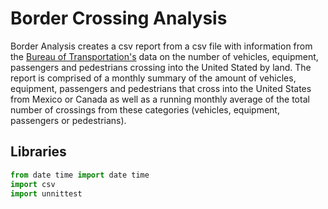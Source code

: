 # Border Crossing Analysis
Border Analysis creates a csv report from a csv file with information from the [Bureau of Transportation's](https://data.transportation.gov/Research-and-Statistics/Border-Crossing-Entry-Data/keg4-3bc2) data on the number of vehicles, equipment, passengers and pedestrians crossing into the United Stated by land. The report is comprised of a monthly summary of the amount of vehicles, equipment, passengers and pedestrians that cross into the United States from Mexico or Canada as well as a running monthly average of the total number of crossings from these categories (vehicles, equipment, passengers or pedestrians).



## Libraries 
```python
from date time import date time
import csv
import unnittest
